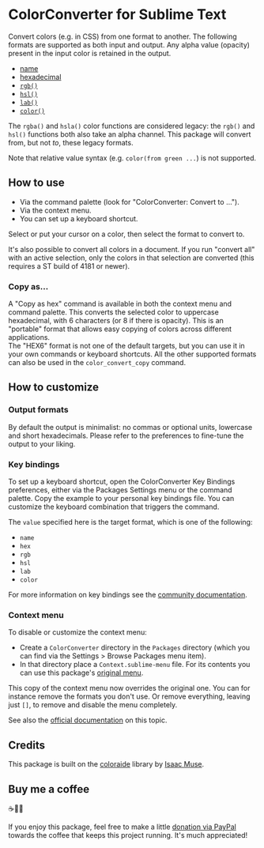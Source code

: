 # ColorConverter for Sublime Text

Convert colors (e.g. in CSS) from one format to another. 
The following formats are supported as both input and output.
Any alpha value (opacity) present in the input color is retained in the output.

- [name](https://developer.mozilla.org/en-US/docs/Web/CSS/named-color)
- [hexadecimal](https://developer.mozilla.org/en-US/docs/Web/CSS/hex-color)
- [`rgb()`](https://developer.mozilla.org/en-US/docs/Web/CSS/color_value/rgb)
- [`hsl()`](https://developer.mozilla.org/en-US/docs/Web/CSS/color_value/hsl)
- [`lab()`](https://developer.mozilla.org/en-US/docs/Web/CSS/color_value/lab)
- [`color()`](https://developer.mozilla.org/en-US/docs/Web/CSS/color_value/color)

The `rgba()` and `hsla()` color functions are considered legacy:
the `rgb()` and `hsl()` functions both also take an alpha channel. This package will convert from, but not _to_, these legacy formats.

Note that relative value syntax (e.g. `color(from green ...`) is not supported.

## How to use

- Via the command palette (look for "ColorConverter: Convert to ...").
- Via the context menu.
- You can set up a keyboard shortcut.

Select or put your cursor on a color, then select the format to convert to.

It's also possible to convert all colors in a document.
If you run "convert all" with an active selection, only the colors in that selection are converted (this requires a ST build of 4181 or newer).

### Copy as...

A "Copy as hex" command is available in both the context menu and command palette. This converts the selected color to uppercase hexadecimal, with 6 characters (or 8 if there is opacity). This is an "portable" format that allows easy copying of colors across different applications.  
The "HEX6" format is not one of the default targets, but you can use it in your own  commands or keyboard shortcuts. All the other supported formats can also be used in the `color_convert_copy` command.

## How to customize

### Output formats

By default the output is minimalist:
no commas or optional units, lowercase and short hexadecimals.
Please refer to the preferences to fine-tune the output to your liking.

### Key bindings

To set up a keyboard shortcut, open the ColorConverter Key Bindings preferences,
either via the Packages Settings menu or the command palette.
Copy the example to your personal key bindings file. You can customize the keyboard combination that triggers the command. 

The `value` specified here is the target format, which is one of the following:

- `name`
- `hex`
- `rgb`
- `hsl`
- `lab`
- `color`

For more information on key bindings see the [community documentation](https://docs.sublimetext.io/reference/key_bindings.html).

### Context menu

To disable or customize the context menu:

- Create a `ColorConverter` directory in the `Packages` directory (which you can find via the Settings > Browse Packages menu item).
- In that directory place a `Context.sublime-menu` file.
  For its contents you can use this package's [original menu](https://github.com/braver/ColorConverter/blob/main/Context.sublime-menu).

This copy of the context menu now overrides the original one. You can for instance remove the formats you don't use. Or remove everything, leaving just `[]`, to remove and disable the menu completely.

See also the [official documentation](https://www.sublimetext.com/docs/packages.html#overriding-files-from-a-zipped-package) on this topic.

## Credits

This package is built on the [coloraide](https://facelessuser.github.io/coloraide/) library by [Isaac Muse](https://github.com/facelessuser).

## Buy me a coffee 

☕️👌🏻

If you enjoy this package, feel free to make a little [donation via PayPal](https://paypal.me/koenlageveen) towards the coffee that keeps this project running. It's much appreciated!
